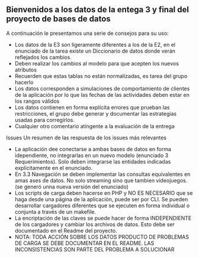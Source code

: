 ## Bienvenidos a los datos de la entega 3 y final del proyecto de bases de datos

A continuación le presentamos una serie de consejos para su uso:
- Los datos de la E3 son ligeramente diferentes a los de la E2, en el enunciado de la tarea existe un Diccionario de datos donde verán reflejados los cambios.
- Deben realizar los cambios al modelo para que acepten los nuevos atributos
- Recuerden que estas tablas no están normalizadas, es tarea del grupo hacerlo
- Los datos corresponden a simulaciones de comportamiento de clientes de la aplicación por lo que las fechas de las actividades deben estar en los rangos válidos
- Los datos contienen en forma explícita errores que prueban las restricciones, el grupo debe generar y documentar las estrategias usadas para corregirlos.
- Cualquier otro comentario atingente a la evaluación de la entrega

Issues
Un resumen de las respuesta de los issues más relevantes
- La aplicación dee conectarse a ambas bases de datos en forma idependiente, no integrarlas en un nuevo modelo (enunciado 3 Requerimientos). Solo deben integrarse las entidades indicadas explícitamente en el enunciado.
- En 3.3 Navegación se deben implementar las consultas equivalentes en amas ases de datos. No solo streaming sino que tambien videojuegos. (se generó unna nueva versión del enunciado)
- Los scripts de carga deben hacerse en PHP y NO ES NECESARIO que se haga desde una página de la aplicación, puede ser por CLI. Se pueden desarrollar cargadores diferentes que se ejecuten en forma individual o conjunta a través de un makefile.
- La encriptación de las claves se puede hacer de forma INDEPENDIENTE de los cargadores y cambiar los archivos de datos. Esto debe ser documentado en el Readme del proyecto.
- NOTA: TODA ACCIÓN SOBRE LOS DATOS PRODUCTO DE PROBLEMAS DE CARGA SE DEBE DOCUMENTAR EN EL README. LAS INCONSISTENCIAS SON PARTE DEL PROBLEMA A SOLUCIONAR